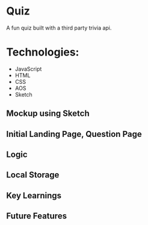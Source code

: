 # Quiz

A fun quiz built with a third party trivia api.

# Technologies:
- JavaScript
- HTML
- CSS 
- AOS
- Sketch

## Mockup using Sketch

## Initial Landing Page, Question Page

## Logic

## Local Storage 

## Key Learnings

## Future Features
